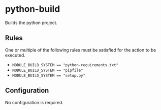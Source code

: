 # python-build

Builds the python project.


## Rules

One or multiple of the following rules must be satisfied for the action to be executed.

- `MODULE_BUILD_SYSTEM == "python-requirements.txt"`
- `MODULE_BUILD_SYSTEM == "pipfile"`
- `MODULE_BUILD_SYSTEM == "setup.py"`

## Configuration


No configuration is required.
